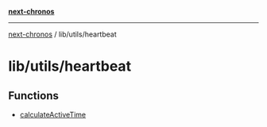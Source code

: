 [**next-chronos**](../../../README.md)

***

[next-chronos](../../../README.md) / lib/utils/heartbeat

# lib/utils/heartbeat

## Functions

- [calculateActiveTime](functions/calculateActiveTime.md)
